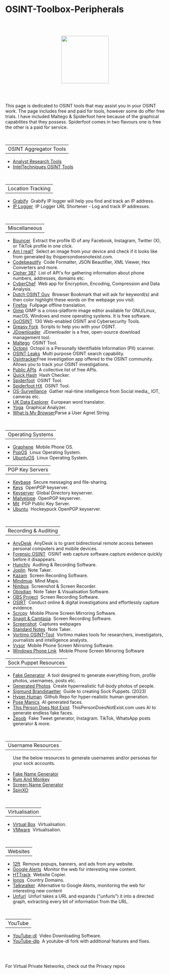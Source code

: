 # OSINT-Toolbox-Peripherals
<br></br>
<p align="center">
  <img width="150" height="150" src="https://www.cqcore.uk/wp-content/uploads/2021/04/cropped-cropped-Capture-2.png">
</p>
<br></br>
<p>This page is dedicated to OSINT tools that may assist you in your OSINT work. The page includes free and paid for tools, however some do offer free trials. I have included Maltego & Spiderfoot here because of the graphical capabilites that they possess. Spiderfoot comes in two flavours one is free the other is a paid for service.</p>
<br/>
<table>
   <tr>
       <td>OSINT Aggregator Tools </td>
   </tr>
</table> 
<ul>
   <li><a href="https://analystresearchtools.com/">Analyst Research Tools</a></li>
   <li><a href="https://inteltechniques.com/tools/">IntelTechniques OSINT Tools</a></li>
</ul>
<table>
   <tr>
       <td>Location Tracking</td>
   </tr>
</table>
<ul>
   <li><a href="https://grabify.link/">Grabify</a>&nbsp;&nbsp;Grabify IP logger will help you find and track an IP address.</li>
   <li><a href="https://iplogger.org/">IP Logger</a>&nbsp;&nbsp;IP Logger URL Shortener - Log and track IP addresses.</li>
</ul>
<table>
    <tr>
        <td>Miscellaneous</td>
    </tr>
</table>
<ul>
     <li><a href="https://github.com/The-OSINT-Newsletter/bouncer">Bouncer</a>&nbsp;&nbsp;Extract the profile ID of any Facebook, Instagram, Twitter (X), or TikTok profile in one click.</li>
     <li><a href="https://seintpl.github.io/AmIReal/">Am I real?</a>&nbsp;&nbsp;Select an image from your device and check if it looks like from generated by thispersondoesnotexist.com.</li>
     <li><a href="https://codebeautify.org/">Codebeautify</a>&nbsp;&nbsp;Code Formatter, JSON Beautifier, XML Viewer, Hex Converters and more.</li>
     <li><a href="https://github.com/cipher387/API-s-for-OSINT">Cipher 387</a>&nbsp;&nbsp;List of API's for gathering information about phone numbers, addresses, domains etc.</li>
     <li><A href="https://gchq.github.io/CyberChef/>CyberChef,">CyberChef</a>&nbsp;&nbsp;Web app for Encryption, Encoding, Compression and Data Analysis.</li>
     <li><a href="https://github.com/Dutchosintguy/keywords-highlight-bookmark/">Dutch OSINT Guy</a>&nbsp;&nbsp;Browser Bookmark that will ask for keyword(s) and then color highlight these words on the webpage you visit.</li>
     <li><a href="https://support.mozilla.org/en-US/kb/website-translation">Firefox</a>&nbsp;&nbsp;Fullpage offline translation.</li>
     <li><a href="https://www.gimp.org/">Gimp</a>&nbsp;GIMP is a cross-platform image editor available for GNU/Linux, macOS, Windows and more operating systems. It is free software.</li>
     <li><a href="https://goosint.com/">GoOSINT</a>&nbsp;&nbsp;130 Web-enabled OSINT and Cybersecurity Tools.</li>
     <li><a href="https://greasyfork.org/en/scripts">Greasy Fork</a>&nbsp;&nbsp;Scripts to help you with your OSINT.</li>
     <li><a href="https://jdownloader.org/home/index">JDownloader</a>&nbsp;&nbsp;JDownloader is a free, open-source download management tool.</li>
     <li><a href="https://maltego.com/product-features/">Maltego</a>&nbsp;&nbsp;OSINT Tool.</li>
     <li><a href="https://github.com/redhuntlabs/Octopii">Octopii</a>&nbsp;&nbsp;Octopii is a Personally Identifiable Information (PII) scanner.</li>
     <li><a href="https://osintleak.com/">OSINT Leaks</a>&nbsp;&nbsp;Multi purpose OSINT search capability.</li>
     <li><a href="https://www.osintracker.com/">Osintracker</a>Free investigation app offered to the OSINT community. Allows you to track your OSINT investigations.</li>
     <li><a href="https://github.com/toddmotto/public-apis">Public APIs</a>&nbsp;&nbsp;A collective list of free APIs.</li>
     <li><a href="https://quickhash-gui.org/">Quick Hash</a>&nbsp;&nbsp;Hash Checker.</li>
     <li><a href="https://github.com/smicallef/spiderfoot">Spiderfoot</a>&nbsp;&nbsp;OSINT Tool.</li>
     <li><a href="https://login.hx.spiderfoot.net/signin?">Spiderfoot HX</a>&nbsp;&nbsp;OSINT Tool.</li>
     <li><a href="https://www.os-surveillance.io/">OS-Surveillance</a>&nbsp;&nbsp;Gather real-time intelligence from Social media,, IOT, cameras etc.</li>
     <li><a href="https://ukdataexplorer.com/european-translator/">UK Data Explorer</a>&nbsp;&nbsp;European word translator.</li>
     <li><a href="https://github.com/WebBreacher/obsidian-osint-templates">Yoga<a>&nbsp;&nbsp;Graphical Analyzer.</li>
     <li><a href="https://explore.whatismybrowser.com/useragents/parse/">What Is My Browser</a>Parse a User Agnet String.</li>
</ul>
<table>
    <tr>
        <td>Operating Systems</td>
    </tr>
</table> 
<ul>
     <li><a href="https://grapheneos.org/">Graphene</a>&nbsp;&nbsp;Mobile Phone OS.</li>
     <li><a href="https://pop.system76.com/">PopOS</a>&nbsp;&nbsp;Linux Operating System.</li>
     <li><a href="https://ubuntu.com/download/desktop">UbuntuOS</a>&nbsp;&nbsp;Linux Operating System.</li>
</ul>
<table>
    <tr>
        <td>PGP Key Servers</td>
    </tr>
</table>  
<ul>
    <li><a href="https://keybase.io/">Keybase</a>&nbsp;&nbsp;Secure messaging and file-sharing.</li>
    <li><a href="https://keys.openpgp.org/">Keys</a>&nbsp;&nbsp;OpenPGP keyserver.</li>
    <li><a href="https://keyserver.pgp.com/vkd/GetWelcomeScreen.event">Keyserver</a>&nbsp;&nbsp;Global Directory keyserver.</li>
    <li><a href="https://keys.mailvelope.com/manage.html">Mailvelope</a>&nbsp;&nbsp;OpenPGP keyserver.</li>
    <li><a href="https://pgp.mit.edu/">Mit</a>&nbsp;&nbsp;PGP Public Key Server.</li>
    <li><a href="https://keyserver.ubuntu.com/">Ubuntu</a>&nbsp;&nbsp;Hockeypuck OpenPGP keyserver.</li>
</ul>  
<table>
    <tr>
        <td>Recording & Auditing</td>
    </tr> 
</table> 
<ul>
     <li><a href="https://anydesk.com/en">AnyDesk</a>&nbsp;&nbsp;AnyDesk is to grant bidirectional remote access between personal computers and mobile devices.</li>
     <li><a href="https://www.forensicosint.com/">Forensic OSINT</a>&nbsp;&nbsp;OSINT web capture software.capture evidence quickly before it disappears.</li>
     <li><a href="https://hunch.ly/">Hunchly</a>&nbsp;&nbsp;Audting & Recording Software.</li>
     <li><a href="https://joplinapp.org/">Joplin</a>&nbsp;&nbsp;Note Taker.</li>
     <li><a href="https://github.com/henrywoo/kazam">Kazam</a>&nbsp;&nbsp;Screen Recording Software.</li>
     <li><a href="https://mindmup.com/">Mindmup</a>&nbsp;&nbsp;Mind Maps.</li>
     <li><a href="https://chrome.google.com/webstore/detail/nimbus-screenshot-screen/bpconcjcammlapcogcnnelfmaeghhagj?hl=en">Nimbus</a>&nbsp;&nbsp;Screenshot & Screen Recorder.</li>
     <li><a href="https://github.com/WebBreacher/obsidian-osint-templates">Obisdian</a>&nbsp;&nbsp;Note Taker & Visualisation Software.</li>
     <li><a href="https://obsproject.com/">OBS Project</a>&nbsp;&nbsp;Screen Recording Software.</li>
     <li><a href="https://osirtbrowser.com/">OSIRT</a>&nbsp;&nbsp;Conduct online & digital investigations and effortlessly capture evidence.</li>
     <li><a href="https://github.com/Genymobile/scrcpy">Scrcpy</a>&nbsp;&nbsp;Mobile Phone Screen Mirroring Software.</li>
     <li><a href="https://techsmith.com/">Snagit & Camtasia</a>&nbsp;&nbsp;Screen Recording Software.</li>
     <li><a href="https://chrome.google.com/webstore/detail/take-webpage-screenshots/mcbpblocgmgfnpjjppndjkmgjaogfceg?hl=en">Screenshot</a>&nbsp;&nbsp;Captures webpages</li>
     <li><a href="https://standardnotes.com/">Standard Notes</a>&nbsp;&nbsp;Note Taker.</li>
     <li><a href="https://www.vortimo.com/">Vortimo OSINT-Tool</a>&nbsp;&nbsp;Vortimo makes tools for researchers, investigators, journalists and intelligence analysts.</li>
     <li><a href="https://www.vysor.io/">Vysor</a>&nbsp;&nbsp;Mobile Phone Screen Mirroring Software.</li>
     <li><a href="https://www.zdnet.com/article/how-to-link-your-android-phone-to-your-windows-11-pc/">Windows Phone Link</a>&nbsp;&nbsp;Mobile Phone Screen Mirroring Software</li>
</ul>
<table>
   <tr>
       <td>Sock Puppet Resources</td>
   </tr>
</table>
<ul> 
    <li><a href="https://fakedetail.com/">Fake Generator</a>&nbsp;&nbsp;A tool designed to generate everything from, profile photos, usernames, posts etc.</li>
    <li><a href="https://generated.photos/human-generator">Generated Photos</a>&nbsp;&nbsp;Create hyperrealistic full-body photos of people.</li>
    <li><a href="https://osintph.medium.com/the-ultimate-guide-to-sockpuppets-in-osint-how-to-create-and-utilize-them-effectively-d088c2ed6e36">Sigmund Brandstaetter</a>&nbsp;&nbsp;Guide to creating Sock Puppets. (2023)</li>
  <li><a href="https://github.com/snap-research/HyperHuman">Hyper Human</a>&nbsp;&nbsp;Github Repo for hyper-realistic human generation.</li>
  <li><a href="https://www.posemaniacs.com/faces">Pose Manics</a>&nbsp;&nbsp;AI generated faces.</li>
  <li><a href="https://www.thispersondoesnotexist.com/">This Person Does Not Exist</a>&nbsp;&nbsp;ThisPersonDoesNotExist.com uses AI to generate endless fake faces.</li>
  <li><a href="https://zeoob.com/">Zeoob</a>&nbsp;&nbsp;Fake Tweet generator, Instagram. TikTok, WhatsApp posts generator & more.</li>
</ul>    
<table>
   <tr>
     <td>Username Resources</td>
  </tr>
</table>
<ul> 
    Use the below resources to generate usernames and/or personas for your sock accounts.
  <br/>
    <li><a href="https://www.fakenamegenerator.com/">Fake Name Generator</a></li>
    <li><a href="https://rumandmonkey.com/widgets/toys/namegen">Rum And Monkey</a></li>
    <li><a href="https://www.namegenerator.biz/screen-name-generator.php">Screen Name Generator</a></li>
    <li><a href="https://www.spinxo.com/">SpinXO</a></li>
</ul>
<table>
     <tr>
        <td>Virtualisation</td>
     </tr>
</table>
<ul>
     <li><a href="https://virtualbox.org/wiki/Downloads">Virtual Box</a>&nbsp;&nbsp;Virtualisation.</li>
     <li><a href="https://vmware.com/">VMware</a>&nbsp;&nbsp;Virtualisation.</li>
</ul>
<table>
    <tr>
       <td>Websites</td>
    </tr>
</table>
<ul>
    <li><a href="https://12ft.io/">12ft</a>&nbsp;&nbsp;Remove popups, banners, and ads from any website.</li>
    <li><a href="https://www.google.com/alerts">Google Alerts</a>&nbsp;&nbsp;Monitor the web for interesting new content.</li>
    <li><a href="https://httrack.com/">HTTrack</a>&nbsp;&nbsp;Website Copier.</li>
    <li><a href="https://www.ionos.com/digitalguide/domains/domain-extensions/cctlds-a-list-of-every-country-domain/">Ionos</a>&nbsp;&nbsp;Country Domains.</li>
    <li><a href="https://www.talkwalker.com/alerts">Talkwalker</a>&nbsp;&nbsp;Alternative to Google Alerts, monitoring the web for interesting new content</li>
    <li><a href="https://dfir.blog/unfurl">Unfurl</a>&nbsp;&nbsp;Unfurl takes a URL and expands ("unfurls") it into a directed graph, extracting every bit of information from the URL.</li>
</ul>
<table>
  <tr>
     <td>YouTube</td>
  </tr>
 </table>
<ul>
   <li><a href="https://ytdl-org.github.io/youtube-dl/">YouTube-dl</a>&nbsp;&nbsp;Video Downloading Software.</li>
   <li><a href="https://github.com/yt-dlp/yt-dlp">YouTube-dlp</a>&nbsp;&nbsp;A youtube-dl fork with additional features and fixes.</li>
</ul>
<br></br>
<p>For Virtual Private Networks, check out the Privacy repos</p>
